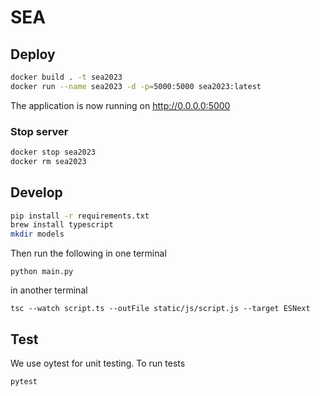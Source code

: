 # SEA


## Deploy
```bash
docker build . -t sea2023
docker run --name sea2023 -d -p=5000:5000 sea2023:latest
```
The application is now running on http://0.0.0.0:5000

### Stop server
```bash
docker stop sea2023
docker rm sea2023
```


## Develop
```bash
pip install -r requirements.txt
brew install typescript
mkdir models
```

Then run the following in one terminal
```
python main.py
```
in another terminal
```
tsc --watch script.ts --outFile static/js/script.js --target ESNext
```

## Test
We use oytest for unit testing. To run tests
```bash
pytest
```
